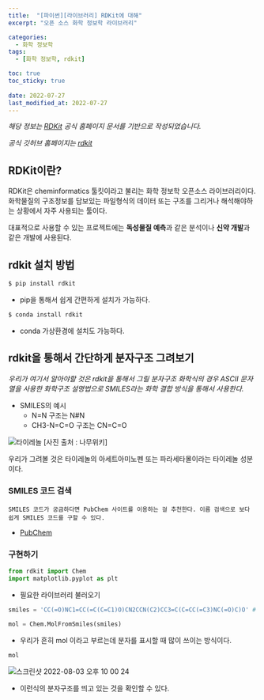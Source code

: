 ```yaml
---
title:  "[파이썬][라이브러리] RDKit에 대해"
excerpt: "오픈 소스 화학 정보학 라이브러리"

categories:
  - 화학 정보학
tags:
  - [화학 정보학, rdkit]

toc: true
toc_sticky: true
 
date: 2022-07-27
last_modified_at: 2022-07-27
---
```


*해당 정보는 [RDKit]('https://www.rdkit.org/') 공식 홈페이지 문서를 기반으로 작성되었습니다.*

*공식 깃허브 홈페이지는 [rdkit]('https://github.com/rdkit/rdkit')*

## RDKit이란?

RDKit은 cheminformatics 툴킷이라고 불리는 화학 정보학 오픈소스 라이브러리이다.
화학물질의 구조정보를 담보있는 파일형식의 데이터 또는 구조를 그리거나 해석해야하는 상황에서 자주 사용되는 툴이다.

대표적으로 사용할 수 있는 프로젝트에는 **독성물질 예측**과 같은 분석이나 **신약 개발**과 같은 개발에 사용된다.

## rdkit 설치 방법

```bash
$ pip install rdkit
```

- pip을 통해서 쉽게 간편하게 설치가 가능하다.

```bash
$ conda install rdkit
```
- conda 가상환경에 설치도 가능하다.


## rdkit을 통해서 간단하게 분자구조 그려보기


*우리가 여기서 알아야할 것은 rdkit을 통해서 그릴 분자구조 화학식의 경우 ASCII 문자열을 사용한 화학구조 설명법으로 SMILES라는 화학 결합 방식을 통해서 사용한다.*

- SMILES의 예시
    - N=N 구조는 N#N
    - CH3-N=C=O 구조는 CN=C=O

![타이레놀](https://w.namu.la/s/14578d99ea8c9da9f30cca8e3aad2d7aa345a61a78bb71c6e8cb99bc618775821161d33935c94506e593b26951505b1845f133e214171b6bf9fc208bd36c9e2449fc2145f70028f0557b40007936f5e5ebea7c896fd419bb9971267706b8c2be1ceafee1f2c490e4e2321a52bd39f042)
[사진 출처 : 나무위키]


우리가 그려볼 것은 타이레놀의 아세트아미노펜 또는 파라세타몰이라는 타이레놀 성분이다.


### SMILES 코드 검색

    SMILES 코드가 궁금하다면 PubChem 사이트를 이용하는 걸 추천한다. 이름 검색으로 보다 쉽게 SMILES 코드를 구할 수 있다.

- [PubChem](https://pubchem.ncbi.nlm.nih.gov/)


### 구현하기

```python
from rdkit import Chem
import matplotlib.pyplot as plt
```
- 필요한 라이브러리 불러오기

```python
smiles = 'CC(=O)NC1=CC(=C(C=C1)O)CN2CCN(C2)CC3=C(C=CC(=C3)NC(=O)C)O' # 아세트아미노펜의 SMILES 코드

mol = Chem.MolFromSmiles(smiles)
```

- 우리가 흔히 mol 이라고 부르는데 분자를 표시할 때 많이 쓰이는 방식이다. 

```python
mol
```

![스크린샷 2022-08-03 오후 10 00 24](https://user-images.githubusercontent.com/75519839/182614159-89993854-f66c-45b0-bfab-34b10602ebd7.png)

- 이런식의 분자구조를 띄고 있는 것을 확인할 수 있다.